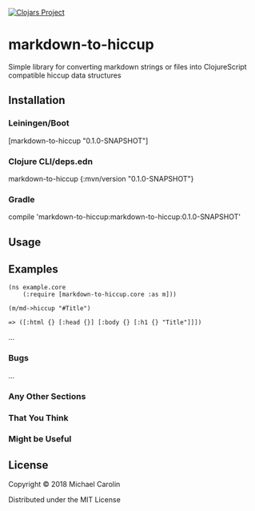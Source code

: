 [![Clojars Project](https://img.shields.io/clojars/v/markdown-to-hiccup.svg)](https://clojars.org/markdown-to-hiccup)

# markdown-to-hiccup

Simple library for converting markdown strings or files into ClojureScript compatible hiccup data structures

## Installation
### Leiningen/Boot
[markdown-to-hiccup "0.1.0-SNAPSHOT"]

### Clojure CLI/deps.edn
markdown-to-hiccup {:mvn/version "0.1.0-SNAPSHOT"}

### Gradle
compile 'markdown-to-hiccup:markdown-to-hiccup:0.1.0-SNAPSHOT'

## Usage


## Examples
```
(ns example.core
	(:require [markdown-to-hiccup.core :as m]))

(m/md->hiccup "#Title")

=> ([:html {} [:head {}] [:body {} [:h1 {} "Title"]]])
```

...

### Bugs

...

### Any Other Sections
### That You Think
### Might be Useful

## License

Copyright © 2018 Michael Carolin

Distributed under the MIT License
